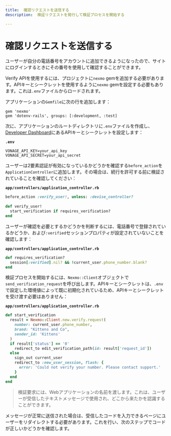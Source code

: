 ```yaml
---
title:  確認リクエストを送信する
description:  検証リクエストを発行して検証プロセスを開始する

---
```


確認リクエストを送信する
============

ユーザーが自分の電話番号をアカウントに追加できるようになったので、サイトにログインするときにその番号を使用して確認することができます。

Verify APIを使用するには、プロジェクトに`nexmo` gemを追加する必要があります。APIキーとシークレットを使用するように`nexmo` gemを設定する必要もあります。これは`.env`ファイルからロードされます。

アプリケーションの`Gemfile`に次の行を追加します：

    gem 'nexmo'
    gem 'dotenv-rails', groups: [:development, :test]

次に、アプリケーションのルートディレクトリに`.env`ファイルを作成し、[Developer Dashboard](https://dashboard.nexmo.com)にあるAPIキーとシークレットを設定します：

**`.env`** 

    VONAGE_API_KEY=your_api_key
    VONAGE_API_SECRET=your_api_secret

ユーザーは2要素認証が有効になっているかどうかを確認する`before_action`を`ApplicationController`に追加します。その場合は、続行を許可する前に検証されていることを確認してください：

**`app/controllers/application_controller.rb`** 

```ruby
before_action :verify_user!, unless: :devise_controller?
 
def verify_user!
  start_verification if requires_verification?
end
```

ユーザーが確認を必要とするかどうかを判断するには、電話番号で登録されているかどうか、および`:verified`セッションプロパティが設定されていないことを確認します：

**`app/controllers/application_controller.rb`** 

```ruby
def requires_verification?
  session[:verified].nil? && !current_user.phone_number.blank?
end
```

検証プロセスを開始するには、`Nexmo::Client`オブジェクトで`send_verification_request`を呼び出します。APIキーとシークレットは、`.env`で設定した環境値によって既に初期化されているため、APIキーとシークレットを受け渡す必要はありません：

**`app/controllers/application_controller.rb`** 

```ruby
def start_verification
  result = Nexmo::Client.new.verify.request(
    number: current_user.phone_number,
    brand: "Kittens and Co",
    sender_id: 'Kittens'
  )
  if result['status'] == '0'
    redirect_to edit_verification_path(id: result['request_id'])
  else
    sign_out current_user
    redirect_to :new_user_session, flash: {
      error: 'Could not verify your number. Please contact support.'
    }
  end
end
```

> 検証要求には、Webアプリケーションの名前を渡します。これは、ユーザーが受信したテキストメッセージで使用され、どこから来たかを認識することができます。

メッセージが正常に送信された場合は、受信したコードを入力できるページにユーザーをリダイレクトする必要があります。これを行い、次のステップでコードが正しいかどうかを確認します。

